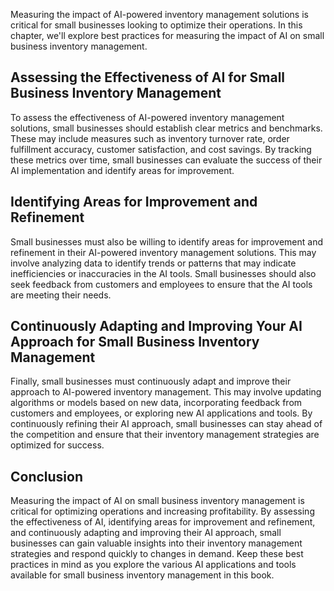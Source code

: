 

Measuring the impact of AI-powered inventory management solutions is critical for small businesses looking to optimize their operations. In this chapter, we'll explore best practices for measuring the impact of AI on small business inventory management.

Assessing the Effectiveness of AI for Small Business Inventory Management
-------------------------------------------------------------------------

To assess the effectiveness of AI-powered inventory management solutions, small businesses should establish clear metrics and benchmarks. These may include measures such as inventory turnover rate, order fulfillment accuracy, customer satisfaction, and cost savings. By tracking these metrics over time, small businesses can evaluate the success of their AI implementation and identify areas for improvement.

Identifying Areas for Improvement and Refinement
------------------------------------------------

Small businesses must also be willing to identify areas for improvement and refinement in their AI-powered inventory management solutions. This may involve analyzing data to identify trends or patterns that may indicate inefficiencies or inaccuracies in the AI tools. Small businesses should also seek feedback from customers and employees to ensure that the AI tools are meeting their needs.

Continuously Adapting and Improving Your AI Approach for Small Business Inventory Management
--------------------------------------------------------------------------------------------

Finally, small businesses must continuously adapt and improve their approach to AI-powered inventory management. This may involve updating algorithms or models based on new data, incorporating feedback from customers and employees, or exploring new AI applications and tools. By continuously refining their AI approach, small businesses can stay ahead of the competition and ensure that their inventory management strategies are optimized for success.

Conclusion
----------

Measuring the impact of AI on small business inventory management is critical for optimizing operations and increasing profitability. By assessing the effectiveness of AI, identifying areas for improvement and refinement, and continuously adapting and improving their AI approach, small businesses can gain valuable insights into their inventory management strategies and respond quickly to changes in demand. Keep these best practices in mind as you explore the various AI applications and tools available for small business inventory management in this book.
